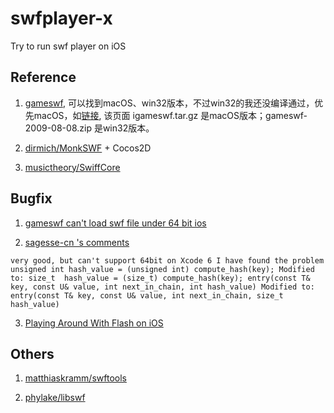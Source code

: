 # swfplayer-x
Try to run swf player on iOS

## Reference

1. [gameswf](http://tulrich.com/geekstuff/gameswf.html), 可以找到macOS、win32版本，不过win32的我还没编译通过，优先macOS，如[链接](https://sourceforge.net/projects/tu-testbed/files/demos/gameswf-2009-08-08/), 该页面 igameswf.tar.gz 是macOS版本；gameswf-2009-08-08.zip 是win32版本。

2. [dirmich/MonkSWF](https://github.com/dirmich/MonkSWF) + Cocos2D

3. [musictheory/SwiffCore](https://github.com/musictheory/SwiffCore)

## Bugfix

1. [gameswf can't load swf file under 64 bit ios](http://stackoverflow.com/questions/30887855/gameswf-cant-load-swf-file-under-64-bit-ios)

2. [sagesse-cn 's comments](https://sourceforge.net/projects/tu-testbed/?source=typ_redirect)
```
very good, but can't support 64bit on Xcode 6 I have found the problem unsigned int hash_value = (unsigned int) compute_hash(key); Modified to: size_t  hash_value = (size_t) compute_hash(key); entry(const T& key, const U& value, int next_in_chain, int hash_value) Modified to: entry(const T& key, const U& value, int next_in_chain, size_t hash_value)
```

3. [Playing Around With Flash on iOS](http://www.paradeofrain.com/2011/05/20/playing-around-with-flash-on-ios/)

## Others

1. [matthiaskramm/swftools](https://github.com/matthiaskramm/swftools)

2. [phylake/libswf](https://github.com/phylake/libswf)